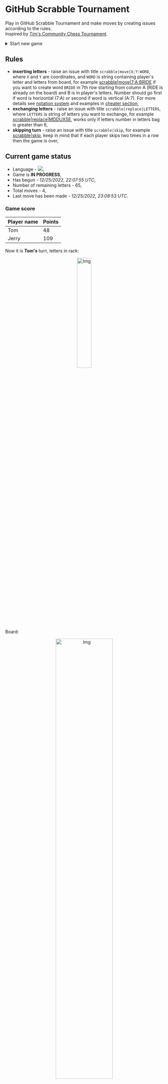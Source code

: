 
# GitHub Scrabble Tournament
Play in GitHub Scrabble Tournament and make moves by creating issues according to the rules.    
Inspired by [Tim's Community Chess Tournament](https://github.com/timburgan/).

<details>
  <summary>Start new game</summary>
  
 
 - [GB](https://github.com/radosz99/radosz99/issues/new?title=scrabble%7Cinit%7CGB&body=Just+push+%27Submit+new+issue%27+or+update+with+your+move)  ![](https://raw.githubusercontent.com/radosz99/radosz99/main/flags/GB.png)
 - [PL](https://github.com/radosz99/radosz99/issues/new?title=scrabble%7Cinit%7CPL&body=Just+push+%27Submit+new+issue%27+or+update+with+your+move)  ![](https://raw.githubusercontent.com/radosz99/radosz99/main/flags/PL.png)
 - [ES](https://github.com/radosz99/radosz99/issues/new?title=scrabble%7Cinit%7CES&body=Just+push+%27Submit+new+issue%27+or+update+with+your+move)  ![](https://raw.githubusercontent.com/radosz99/radosz99/main/flags/ES.png)
 - [DE](https://github.com/radosz99/radosz99/issues/new?title=scrabble%7Cinit%7CDE&body=Just+push+%27Submit+new+issue%27+or+update+with+your+move)  ![](https://raw.githubusercontent.com/radosz99/radosz99/main/flags/DE.png)
 - [FR](https://github.com/radosz99/radosz99/issues/new?title=scrabble%7Cinit%7CFR&body=Just+push+%27Submit+new+issue%27+or+update+with+your+move)  ![](https://raw.githubusercontent.com/radosz99/radosz99/main/flags/FR.png)
</details>
        

## Rules
 - **inserting letters** - raise an issue with title `scrabble|move|X:Y:WORD`, where `X` and `Y` are coordinates, and `WORD` is string containing player's letter and letters from board, for example [scrabble&#124;move&#124;7:A:BRIDE](https://github.com/radosz99/radosz99/issues/new?title=scrabble%7Cmove%7C7%3AA%3ABRIDE&body=Just+push+%27Submit+new+issue%27+or+update+with+your+move) if you want to create word `BRIDE` in 7th row starting from column A (RIDE is already on the board) and B is in player's letters. Number should go first if word is horizontal (7:A) or second if word is vertical (A:7). For more details see [notation system](https://en.wikipedia.org/wiki/Scrabble#Notation_system) and examples in [cheater section](#cheater),
 - **exchanging letters** - raise an issue with title `scrabble|replace|LETTERS`, where `LETTERS` is string of letters you want to exchange, for example [scrabble&#124;replace&#124;MDDUXSE](https://github.com/radosz99/radosz99/issues/new?title=scrabble%7Creplace%7CMDDUXSE&body=Just+push+%27Submit+new+issue%27+or+update+with+your+move), works only if letters number in letters bag is greater than 6,
 - **skipping turn** - raise an issue with title `scrabble|skip`, for example [scrabble&#124;skip](https://github.com/radosz99/radosz99/issues/new?title=scrabble%7Cskip&body=Just+push+%27Submit+new+issue%27+or+update+with+your+move), keep in mind that if each player skips two times in a row then the game is over,

## Current game status
 - Language - ![](https://raw.githubusercontent.com/radosz99/radosz99/main/flags/ES.png),
 - Game is **IN PROGRESS**,
 - Has begun - *12/25/2022, 22:07:55 UTC*,
 - Number of remaining letters - 65,
 - Total moves - 4,
 - Last move has been made - *12/25/2022, 23:08:53 UTC*.
    
### Game score
| Player name | Points |
 | - | - |  
| Tom | 48
| Jerry | 109

Now it is **Tom's** turn, letters in rack:
<p align="center">
    <img src="https://raw.githubusercontent.com/radosz99/radosz99/main/rack.png" width=30% alt="Img"/>
</p>

Board:
<p align="center">
<img src="https://raw.githubusercontent.com/radosz99/radosz99/main/board.png" width=60% alt="Img"/>
</p>
    
## User leaderboard
| Moves | Who | Points |
| - | - | - |
| 4 | [@radosz99](github.com/radosz99)| 157

<a name="cheater"></a>
## Cheater section  
Try out my algorithm and check the moves that were found based on the state of the board and rack. :cowboy_hat_face:
<details>
  <summary>Reveal some fancy moves :)</summary>
  
  | Id | Move | Points |
  | - | - | - |  
|1 | [O:3:mides](https://github.com/radosz99/radosz99/issues/new?title=scrabble%7Cmove%7CO%3A3%3Amides&body=Just+push+%27Submit+new+issue%27+or+update+with+your+move) | 33 
|2 | [O:3:dimes](https://github.com/radosz99/radosz99/issues/new?title=scrabble%7Cmove%7CO%3A3%3Adimes&body=Just+push+%27Submit+new+issue%27+or+update+with+your+move) | 30 
|3 | [O:0:esmuid](https://github.com/radosz99/radosz99/issues/new?title=scrabble%7Cmove%7CO%3A0%3Aesmuid&body=Just+push+%27Submit+new+issue%27+or+update+with+your+move) | 30 
|4 | [O:0:mudeis](https://github.com/radosz99/radosz99/issues/new?title=scrabble%7Cmove%7CO%3A0%3Amudeis&body=Just+push+%27Submit+new+issue%27+or+update+with+your+move) | 30 
|5 | [O:0:desdi](https://github.com/radosz99/radosz99/issues/new?title=scrabble%7Cmove%7CO%3A0%3Adesdi&body=Just+push+%27Submit+new+issue%27+or+update+with+your+move) | 27 
|6 | [O:0:dudeis](https://github.com/radosz99/radosz99/issues/new?title=scrabble%7Cmove%7CO%3A0%3Adudeis&body=Just+push+%27Submit+new+issue%27+or+update+with+your+move) | 27 
|7 | [O:0:esmui](https://github.com/radosz99/radosz99/issues/new?title=scrabble%7Cmove%7CO%3A0%3Aesmui&body=Just+push+%27Submit+new+issue%27+or+update+with+your+move) | 24 
|8 | [O:4:idem](https://github.com/radosz99/radosz99/issues/new?title=scrabble%7Cmove%7CO%3A4%3Aidem&body=Just+push+%27Submit+new+issue%27+or+update+with+your+move) | 21 
|9 | [O:1:sexi](https://github.com/radosz99/radosz99/issues/new?title=scrabble%7Cmove%7CO%3A1%3Asexi&body=Just+push+%27Submit+new+issue%27+or+update+with+your+move) | 19 
|10 | [O:3:xies](https://github.com/radosz99/radosz99/issues/new?title=scrabble%7Cmove%7CO%3A3%3Axies&body=Just+push+%27Submit+new+issue%27+or+update+with+your+move) | 19 
</details>
    
## Latest moves
<details>
<summary>Show 10 latest moves</summary>
  
  
  | Id | Type | Move / Letters to replace | Created words / New letters | Date | Points | Player | Who |
  | - | - | - | - | - | - | - | - |
|3| INSERT | 9:I:azoe | ['AZOE'] | 12/25/2022, 23:08:52 UTC | 33 | Jerry | [@radosz99](github.com/radosz99) |
|2| INSERT | 4:K:cepti | ['CEPTI'] | 12/25/2022, 22:39:01 UTC | 18 | Tom | [@radosz99](github.com/radosz99) |
|1| INSERT | L:4:encoheta | ['ENCOHETA'] | 12/25/2022, 22:23:22 UTC | 76 | Jerry | [@radosz99](github.com/radosz99) |
|0| INSERT | 7:H:acojo | ['ACOJO'] | 12/25/2022, 22:08:36 UTC | 30 | Tom | [@radosz99](github.com/radosz99) |
</details>
    